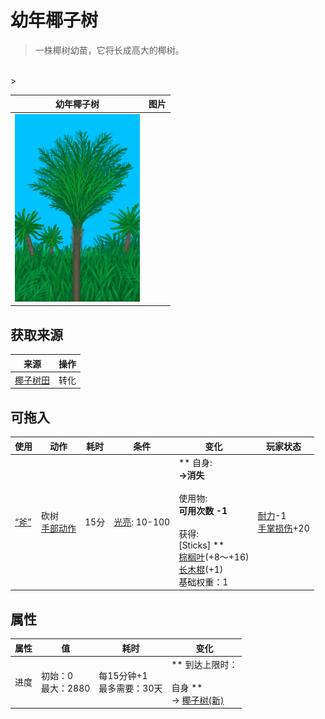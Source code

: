 # 幼年椰子树  
> 一株椰树幼苗，它将长成高大的椰树。  
<br>  
>   
  
  幼年椰子树  |   图片   
 ----  |  ----:   
   |  <img decoding="async" src="Sprite/SmallPalm.png" href="a.md" style="max-width:300px;max-height:300px;">   
  
## 获取来源  
来源  |  操作  
----  |  ----  
[椰子树田](CropPlotPalmTree.md)  |  转化  
## 可拖入  
使用  |  动作  |  耗时  |  条件  |  变化  |  玩家状态  
----  |  ----  |  ----  |  ----  |  ----  |  ----  
[“斧”](tag_Axe.md)  |  砍树<br>[手部动作](HandAction.md)  |  15分  |  [光亮](Light.md): 10-100  |  ** 自身: **<br>→消失<br><br>** 使用物: **<br>可用次数  -1<br><br>** 获得: **<br>** [Sticks] **<br>  [棕榈叶](PalmFronds.md)(+8～+16)<br>  [长木棍](StickLong.md)(+1)<br>基础权重：1  |  [耐力](Stamina.md)-1<br>[手掌损伤](HandDamage.md)+20  
## 属性   
属性  |  值  |  耗时  |  变化  
----  |  ----  |  ----  |  ----  
进度  |  初始：0<br>最大：2880  |  每15分钟+1<br>最多需要：30天  |  ** 到达上限时： **<br><br>** 自身 **<br>→ [椰子树(新)](PalmTreeNew.md)  


<script>document.title="幼年椰子树 - 卡牌生存百科 Card Survival Wiki";</script>